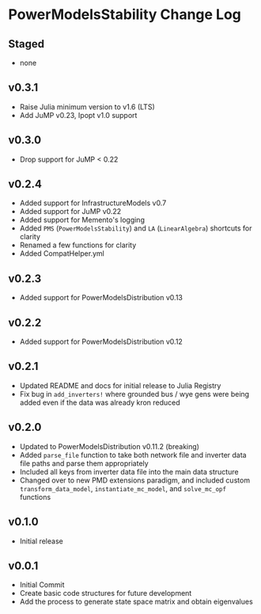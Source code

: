 # PowerModelsStability Change Log

## Staged

- none

## v0.3.1

- Raise Julia minimum version to v1.6 (LTS)
- Add JuMP v0.23, Ipopt v1.0 support

## v0.3.0

- Drop support for JuMP < 0.22

## v0.2.4

- Added support for InfrastructureModels v0.7
- Added support for JuMP v0.22
- Added support for Memento's logging
- Added `PMS` (`PowerModelsStability`) and `LA` (`LinearAlgebra`) shortcuts for clarity
- Renamed a few functions for clarity
- Added CompatHelper.yml

## v0.2.3
- Added support for PowerModelsDistribution v0.13

## v0.2.2
- Added support for PowerModelsDistribution v0.12

## v0.2.1
- Updated README and docs for initial release to Julia Registry
- Fix bug in `add_inverters!` where grounded bus / wye gens were being added even if the data was already kron reduced

## v0.2.0
- Updated to PowerModelsDistribution v0.11.2 (breaking)
- Added `parse_file` function to take both network file and inverter data file paths and parse them appropriately
- Included all keys from inverter data file into the main data structure
- Changed over to new PMD extensions paradigm, and included custom `transform_data_model`, `instantiate_mc_model`, and `solve_mc_opf` functions

## v0.1.0
- Initial release

## v0.0.1
- Initial Commit
- Create basic code structures for future development
- Add the process to generate state space matrix and obtain eigenvalues

